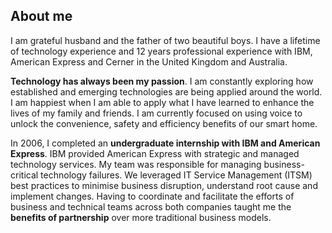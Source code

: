 ## About me

I am grateful husband and the father of two beautiful boys. I have a lifetime of technology experience and 12 years professional experience with IBM, American Express and Cerner in the United Kingdom and Australia.


**Technology has always been my passion**. I am constantly exploring how established and emerging technologies are being applied around the world. I am happiest when I am able to apply what I have learned to enhance the lives of my family and friends. I am currently focused on using voice to unlock the convenience, safety and efficiency benefits of our smart home.


In 2006, I completed an **undergraduate internship with IBM and American Express**. IBM provided American Express with strategic and managed technology services. My team was responsible for managing business-critical technology failures. We leveraged IT Service Management (ITSM) best practices to minimise business disruption, understand root cause and implement changes.  Having to coordinate and facilitate the efforts of business and technical teams across both companies taught me the **benefits of partnership** over more traditional business models.
